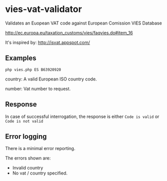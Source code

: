 vies-vat-validator
==================

Validates an Euopean VAT code against European Comission VIES Database

http://ec.europa.eu/taxation_customs/vies/faqvies.do#item_16

It's inspired by: http://isvat.appspot.com/

Examples
-------------

`php vies.php ES B63920920`

country: A valid European ISO country code.

number: Vat number to request.

Response
-------

In case of successful interrogation, the response is either `Code is valid` or `Code is not valid`


Error logging
--------------

There is a minimal error reporting. 

The errors shown are:

- Invalid country
- No vat / country specified.

